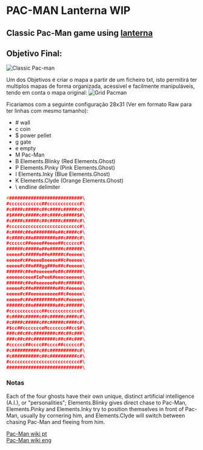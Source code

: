 # PAC-MAN Lanterna WIP

## Classic Pac-Man game using [lanterna](https://github.com/mabe02/lanterna)

## Objetivo Final:

![Classic Pac-man](https://i.imgur.com/g4JHi4Z.jpg)

Um dos Objetivos é criar o mapa a partir de um ficheiro txt, isto permitirá ter multiplos mapas de forma organizada, acessivel e facilmente manipuláveis, tendo em conta o mapa original:
![Grid Pacman](https://i.imgur.com/fDyiXt8.png)

Ficariamos com a seguinte configuração 28x31 (Ver em formato Raw para ter linhas com mesmo tamanho):
 - \# wall
 - c coin
 - $ power pellet
 - g gate
 - e empty
 - M Pac-Man
 - B Elements.Blinky (Red Elements.Ghost)
 - P Elements.Pinky (Pink Elements.Ghost)
 - I Elements.Inky (Blue Elements.Ghost)
 - K Elements.Clyde (Orange Elements.Ghost)
 - \ endline delimiter
```c
############################\
#cccccccccccc##cccccccccccc#\
#c####c#####c##c####c#####c#\
#$####c#####c##c####c#####$#\
#c####c#####c##c####c#####c#\
#cccccccccccccccccccccccccc#\
#c####c##e########e##c####c#\
#c####c##e########e##c####c#\
#cccccc##eeee##eeee##cccccc#\
######c#####e##e#####c######\
eeeee#c#####e##e#####c#eeeee\
eeeee#c##eeeeBeeeee##c#eeeee\
eeeee#c##e###gg###e##c#eeeee\
######c##e#eeeeee#e##c######\
eeeeeeceee#IePeeK#eeeceeeeee\
######c##e#eeeeee#e##c######\
eeeee#c##e########e##c#eeeee\
eeeee#c##eeeeeeeeee##c#eeeee\
eeeee#c##e########e##c#eeeee\
######c##e########e##c######\
#cccccccccccc##cccccccccccc#\
#c####c#####c##c#####c####c#\
#c####c#####c##c#####c####c#\
#$cc##ccccccceMccccccc##cc$#\
###c##c##c########c##c##c###\
###c##c##c########c##c##c###\
#cccccc##cccc##cccc##cccccc#\
#c##########c##c##########c#\
#c##########c##c##########c#\
#cccccccccccccccccccccccccc#\
############################\
```
### Notas
Each of the four ghosts have their own unique, distinct artificial intelligence (A.I.), or "personalities"; Elements.Blinky gives direct chase to Pac-Man, Elements.Pinky and Elements.Inky try to position themselves in front of Pac-Man, usually by cornering him, and Elements.Clyde will switch between chasing Pac-Man and fleeing from him.

[Pac-Man wiki pt](https://pt.wikipedia.org/wiki/Pac-Man)\
[Pac-Man wiki eng](https://en.wikipedia.org/wiki/Pac-Man)



